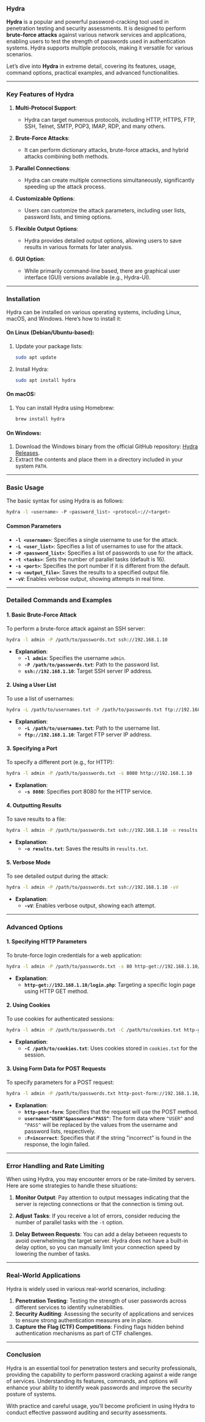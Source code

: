 ### **Hydra**

**Hydra** is a popular and powerful password-cracking tool used in penetration testing and security assessments. It is designed to perform **brute-force attacks** against various network services and applications, enabling users to test the strength of passwords used in authentication systems. Hydra supports multiple protocols, making it versatile for various scenarios.

Let’s dive into **Hydra** in extreme detail, covering its features, usage, command options, practical examples, and advanced functionalities.

---

### **Key Features of Hydra**

1. **Multi-Protocol Support**:

   - Hydra can target numerous protocols, including HTTP, HTTPS, FTP, SSH, Telnet, SMTP, POP3, IMAP, RDP, and many others.

2. **Brute-Force Attacks**:

   - It can perform dictionary attacks, brute-force attacks, and hybrid attacks combining both methods.

3. **Parallel Connections**:

   - Hydra can create multiple connections simultaneously, significantly speeding up the attack process.

4. **Customizable Options**:

   - Users can customize the attack parameters, including user lists, password lists, and timing options.

5. **Flexible Output Options**:

   - Hydra provides detailed output options, allowing users to save results in various formats for later analysis.

6. **GUI Option**:
   - While primarily command-line based, there are graphical user interface (GUI) versions available (e.g., Hydra-UI).

---

### **Installation**

Hydra can be installed on various operating systems, including Linux, macOS, and Windows. Here’s how to install it:

#### **On Linux (Debian/Ubuntu-based)**:

1. Update your package lists:
   ```bash
   sudo apt update
   ```
2. Install Hydra:
   ```bash
   sudo apt install hydra
   ```

#### **On macOS**:

1. You can install Hydra using Homebrew:
   ```bash
   brew install hydra
   ```

#### **On Windows**:

1. Download the Windows binary from the official GitHub repository: [Hydra Releases](https://github.com/vanhauser-thc/thc-hydra/releases).
2. Extract the contents and place them in a directory included in your system `PATH`.

---

### **Basic Usage**

The basic syntax for using Hydra is as follows:

```bash
hydra -l <username> -P <password_list> <protocol>://<target>
```

#### **Common Parameters**

- **`-l <username>`**: Specifies a single username to use for the attack.
- **`-L <user_list>`**: Specifies a list of usernames to use for the attack.
- **`-P <password_list>`**: Specifies a list of passwords to use for the attack.
- **`-t <tasks>`**: Sets the number of parallel tasks (default is 16).
- **`-s <port>`**: Specifies the port number if it is different from the default.
- **`-o <output_file>`**: Saves the results to a specified output file.
- **`-vV`**: Enables verbose output, showing attempts in real time.

---

### **Detailed Commands and Examples**

#### **1. Basic Brute-Force Attack**

To perform a brute-force attack against an SSH server:

```bash
hydra -l admin -P /path/to/passwords.txt ssh://192.168.1.10
```

- **Explanation**:
  - **`-l admin`**: Specifies the username `admin`.
  - **`-P /path/to/passwords.txt`**: Path to the password list.
  - **`ssh://192.168.1.10`**: Target SSH server IP address.

#### **2. Using a User List**

To use a list of usernames:

```bash
hydra -L /path/to/usernames.txt -P /path/to/passwords.txt ftp://192.168.1.10
```

- **Explanation**:
  - **`-L /path/to/usernames.txt`**: Path to the username list.
  - **`ftp://192.168.1.10`**: Target FTP server IP address.

#### **3. Specifying a Port**

To specify a different port (e.g., for HTTP):

```bash
hydra -l admin -P /path/to/passwords.txt -s 8080 http://192.168.1.10
```

- **Explanation**:
  - **`-s 8080`**: Specifies port 8080 for the HTTP service.

#### **4. Outputting Results**

To save results to a file:

```bash
hydra -l admin -P /path/to/passwords.txt ssh://192.168.1.10 -o results.txt
```

- **Explanation**:
  - **`-o results.txt`**: Saves the results in `results.txt`.

#### **5. Verbose Mode**

To see detailed output during the attack:

```bash
hydra -l admin -P /path/to/passwords.txt ssh://192.168.1.10 -vV
```

- **Explanation**:
  - **`-vV`**: Enables verbose output, showing each attempt.

---

### **Advanced Options**

#### **1. Specifying HTTP Parameters**

To brute-force login credentials for a web application:

```bash
hydra -l admin -P /path/to/passwords.txt -s 80 http-get://192.168.1.10/login.php
```

- **Explanation**:
  - **`http-get://192.168.1.10/login.php`**: Targeting a specific login page using HTTP GET method.

#### **2. Using Cookies**

To use cookies for authenticated sessions:

```bash
hydra -l admin -P /path/to/passwords.txt -C /path/to/cookies.txt http-get://192.168.1.10/login.php
```

- **Explanation**:
  - **`-C /path/to/cookies.txt`**: Uses cookies stored in `cookies.txt` for the session.

#### **3. Using Form Data for POST Requests**

To specify parameters for a POST request:

```bash
hydra -l admin -P /path/to/passwords.txt http-post-form://192.168.1.10/login.php:username=^USER^&password=^PASS^:F=incorrect
```

- **Explanation**:
  - **`http-post-form`**: Specifies that the request will use the POST method.
  - **`username=^USER^&password=^PASS^`**: The form data where `^USER^` and `^PASS^` will be replaced by the values from the username and password lists, respectively.
  - **`:F=incorrect`**: Specifies that if the string "incorrect" is found in the response, the login failed.

---

### **Error Handling and Rate Limiting**

When using Hydra, you may encounter errors or be rate-limited by servers. Here are some strategies to handle these situations:

1. **Monitor Output**: Pay attention to output messages indicating that the server is rejecting connections or that the connection is timing out.

2. **Adjust Tasks**: If you receive a lot of errors, consider reducing the number of parallel tasks with the `-t` option.

3. **Delay Between Requests**: You can add a delay between requests to avoid overwhelming the target server. Hydra does not have a built-in delay option, so you can manually limit your connection speed by lowering the number of tasks.

---

### **Real-World Applications**

Hydra is widely used in various real-world scenarios, including:

1. **Penetration Testing**: Testing the strength of user passwords across different services to identify vulnerabilities.
2. **Security Auditing**: Assessing the security of applications and services to ensure strong authentication measures are in place.
3. **Capture the Flag (CTF) Competitions**: Finding flags hidden behind authentication mechanisms as part of CTF challenges.

---

### **Conclusion**

Hydra is an essential tool for penetration testers and security professionals, providing the capability to perform password cracking against a wide range of services. Understanding its features, commands, and options will enhance your ability to identify weak passwords and improve the security posture of systems.

With practice and careful usage, you’ll become proficient in using Hydra to conduct effective password auditing and security assessments.
